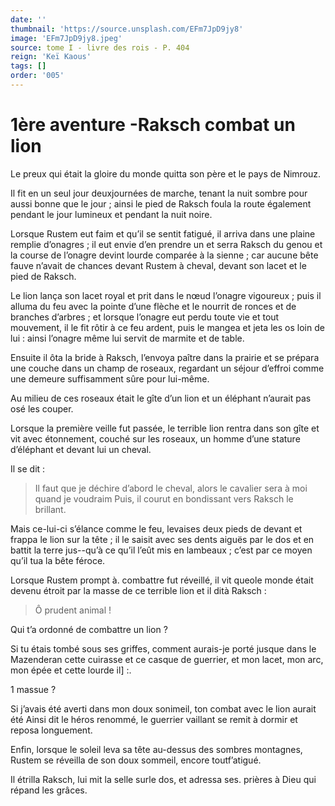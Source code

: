 ```yaml
---
date: ''
thumbnail: 'https://source.unsplash.com/EFm7JpD9jy8'
image: 'EFm7JpD9jy8.jpeg'
source: tome I - livre des rois - P. 404
reign: 'Keï Kaous'
tags: []
order: '005'
---
```


# 1ère aventure -Raksch combat un lion

Le preux qui était la gloire du monde quitta son père et le pays de Nimrouz.

Il fit en un seul jour deuxjournées de marche, tenant la nuit sombre pour aussi bonne que le jour ; ainsi le pied de Raksch foula la route également pendant le jour lumineux et pendant la nuit noire.

Lorsque Rustem eut faim et qu’il se sentit fatigué, il arriva dans une plaine remplie d’onagres ; il eut envie d’en prendre un et serra Raksch du genou et la course de l’onagre devint lourde comparée à la sienne ; car aucune bête fauve n’avait de chances devant Rustem à cheval, devant son lacet et le pied de Raksch.

Le lion lança son lacet royal et prit dans le nœud l’onagre vigoureux ; puis il alluma du feu avec la pointe d’une flèche et le nourrit de ronces et de branches d’arbres ; et lorsque l’onagre eut perdu toute vie et tout mouvement, il le fit rôtir à ce feu ardent, puis le mangea et jeta les os loin de lui : ainsi l’onagre même lui servit de marmite et de table.

Ensuite il ôta la bride à Raksch, l’envoya paître dans la prairie et se prépara une couche dans un champ de roseaux, regardant un séjour d’effroi comme une demeure suffisamment sûre pour lui-même.

Au milieu de ces roseaux était le gîte d’un lion et un éléphant n’aurait pas osé les couper.

Lorsque la première veille fut passée, le terrible lion rentra dans son gîte et vit avec étonnement, couché sur les roseaux, un homme d’une stature d’éléphant et devant lui un cheval.

Il se dit :

> Il faut que je déchire d’abord le cheval, alors le cavalier sera à moi quand je voudraim Puis, il courut en bondissant vers Raksch le brillant.

Mais ce-lui-ci s’élance comme le feu, levaises deux pieds de devant et frappa le lion sur la tête ; il le saisit avec ses dents aiguës par le dos et en battit la terre jus--qu’à ce qu’il l’eût mis en lambeaux ; c’est par ce moyen qu’il tua la bête féroce.

Lorsque Rustem prompt à. combattre fut réveillé, il vit queole monde était devenu étroit par la masse de ce terrible lion et il dità Raksch :

> Ô prudent animal !

Qui t’a ordonné de combattre un lion ?

Si tu étais tombé sous ses griffes, comment aurais-je porté jusque dans le Mazenderan cette cuirasse et ce casque de guerrier, et mon lacet, mon arc, mon épée et cette lourde il] :.

1 massue ?

Si j’avais été averti dans mon doux sonimeil, ton combat avec le lion aurait été Ainsi dit le héros renommé, le guerrier vaillant se remit à dormir et reposa longuement.

Enfin, lorsque le soleil leva sa tête au-dessus des sombres montagnes, Rustem se réveilla de son doux sommeil, encore toutf’atigué.

Il étrilla Raksch, lui mit la selle surle dos, et adressa ses. prières à Dieu qui répand les grâces.
